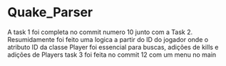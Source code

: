 # Quake_Parser
A task 1 foi completa no commit numero 10 junto com a Task 2. 
  Resumidamente foi feito uma logica a partir do ID do jogador onde o atributo ID da classe Player foi essencial para buscas, adições de kills e adições de Players
  task 3 foi feita no commit 12 com um menu no main
